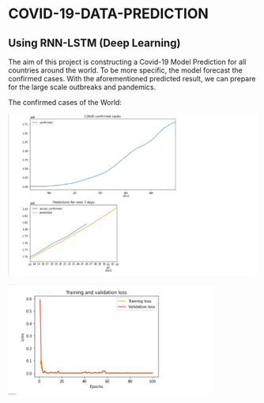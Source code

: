 # COVID-19-DATA-PREDICTION
## Using RNN-LSTM (Deep Learning)

The aim of this project is constructing a Covid-19 Model Prediction for all countries around the world. To be more specific, the model forecast the confirmed cases.
With the aforementioned predicted result, we can prepare for the large scale outbreaks and pandemics. 

The confirmed cases of the World:

![](World.png)

![](Training_loss.png)

